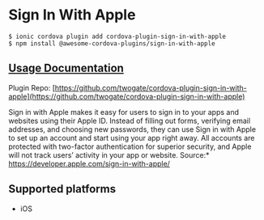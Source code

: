 # Sign In With Apple

```
$ ionic cordova plugin add cordova-plugin-sign-in-with-apple
$ npm install @awesome-cordova-plugins/sign-in-with-apple
```

## [Usage Documentation](https://danielsogl.gitbook.io/awesome-cordova-plugins/plugins/sign-in-with-apple/)

Plugin Repo: [https://github.com/twogate/cordova-plugin-sign-in-with-apple](https://github.com/twogate/cordova-plugin-sign-in-with-apple)

Sign in with Apple makes it easy for users to sign in to your apps and websites using their Apple ID.
Instead of filling out forms, verifying email addresses, and choosing new passwords,
they can use Sign in with Apple to set up an account and start using your app right away.
All accounts are protected with two-factor authentication for superior security,
and Apple will not track users’ activity in your app or website.
Source:* https://developer.apple.com/sign-in-with-apple/

## Supported platforms

- iOS
  



